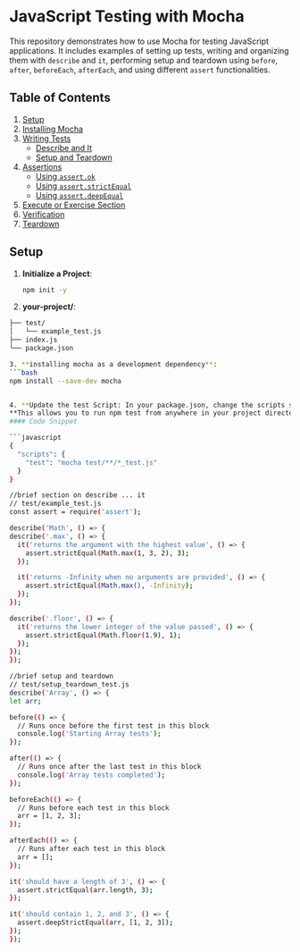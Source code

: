 # JavaScript Testing with Mocha

This repository demonstrates how to use Mocha for testing JavaScript applications. It includes examples of setting up tests, writing and organizing them with `describe` and `it`, performing setup and teardown using `before`, `after`, `beforeEach`, `afterEach`, and using different `assert` functionalities.

## Table of Contents
1. [Setup](#setup)
2. [Installing Mocha](#installing-mocha)
3. [Writing Tests](#writing-tests)
   - [Describe and It](#describe-and-it)
   - [Setup and Teardown](#setup-and-teardown)
4. [Assertions](#assertions)
   - [Using `assert.ok`](#using-assertok)
   - [Using `assert.strictEqual`](#using-assertstrictEqual)
   - [Using `assert.deepEqual`](#using-assertdeepequal)
5. [Execute or Exercise Section](#execute-or-exercise-section)
6. [Verification](#verification)
7. [Teardown](#teardown)

## Setup

1. **Initialize a Project**:
   ```bash
   npm init -y


2. **your-project/**:
  ```bash
  ├── test/
  │   └── example_test.js
  ├── index.js
  └── package.json

3. **installing mocha as a development dependency**:
  ```bash
  npm install --save-dev mocha


4. **Update the test Script: In your package.json, change the scripts section to include a test script that runs   Mocha:** 
**This allows you to run npm test from anywhere in your project directory.**:
#### Code Snippet

```javascript
  {
    "scripts": {
      "test": "mocha test/**/*_test.js"
    }
  }

//brief section on describe ... it 
// test/example_test.js
const assert = require('assert');

describe('Math', () => {
  describe('.max', () => {
    it('returns the argument with the highest value', () => {
      assert.strictEqual(Math.max(1, 3, 2), 3);
    });

    it('returns -Infinity when no arguments are provided', () => {
      assert.strictEqual(Math.max(), -Infinity);
    });
  });

  describe('.floor', () => {
    it('returns the lower integer of the value passed', () => {
      assert.strictEqual(Math.floor(1.9), 1);
    });
  });
});

//brief setup and teardown 
// test/setup_teardown_test.js
describe('Array', () => {
  let arr;

  before(() => {
    // Runs once before the first test in this block
    console.log('Starting Array tests');
  });

  after(() => {
    // Runs once after the last test in this block
    console.log('Array tests completed');
  });

  beforeEach(() => {
    // Runs before each test in this block
    arr = [1, 2, 3];
  });

  afterEach(() => {
    // Runs after each test in this block
    arr = [];
  });

  it('should have a length of 3', () => {
    assert.strictEqual(arr.length, 3);
  });

  it('should contain 1, 2, and 3', () => {
    assert.deepStrictEqual(arr, [1, 2, 3]);
  });
});

